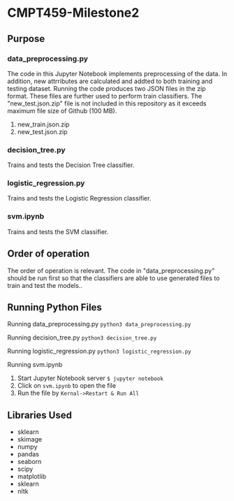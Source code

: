 # CMPT459-Milestone2


## Purpose

### data_preprocessing.py
The code in this Jupyter Notebook implements preprocessing of the data. In addition, new attrributes are calculated and addted to both training and testing dataset.
Running the code produces two JSON files in the zip format. These files are further used to perform train classifiers. The "new_test.json.zip" file is not included in this
repository as it exceeds maximum file size of Github (100 MB). 

1) new_train.json.zip
2) new_test.json.zip

### decision_tree.py
Trains and tests the Decision Tree classifier. 

### logistic_regression.py
Trains and tests the Logistic Regression classifier. 

### svm.ipynb
Trains and tests the SVM classifier. 

## Order of operation

The order of operation is relevant.
The code in "data_preprocessing.py" should be run first so that the classifiers are able to use generated files to train and test the models..

## Running Python Files


Running data_preprocessing.py
`python3 data_preprocessing.py`

Running decision_tree.py
`python3 decision_tree.py`

Running logistic_regression.py
`python3 logistic_regression.py`

Running svm.ipynb
1. Start Jupyter Notebook server
`$ jupyter notebook`
2. Click on `svm.ipynb` to open the file
3. Run the file by `Kernal->Restart & Run All`



## Libraries Used
- sklearn
- skimage
- numpy
- pandas
- seaborn
- scipy
- matplotlib
- sklearn
- nltk

